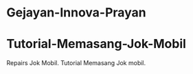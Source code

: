 # Gejayan-Innova-Prayan
# Tutorial-Memasang-Jok-Mobil
Repairs Jok Mobil. Tutorial Memasang Jok mobil.
